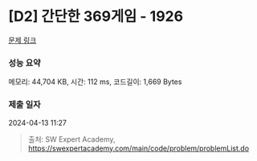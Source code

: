 # [D2] 간단한 369게임 - 1926 

[문제 링크](https://swexpertacademy.com/main/code/problem/problemDetail.do?contestProbId=AV5PTeo6AHUDFAUq) 

### 성능 요약

메모리: 44,704 KB, 시간: 112 ms, 코드길이: 1,669 Bytes

### 제출 일자

2024-04-13 11:27



> 출처: SW Expert Academy, https://swexpertacademy.com/main/code/problem/problemList.do
